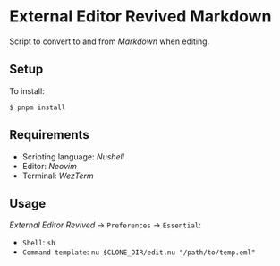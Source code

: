# External Editor Revived Markdown
Script to convert to and from *Markdown* when editing.

## Setup
To install:

    $ pnpm install

## Requirements
- Scripting language: *Nushell*
- Editor: *Neovim*
- Terminal: *WezTerm*

## Usage
*External Editor Revived* -> `Preferences` -> `Essential`:

- `Shell`: `sh`
- `Command template`: `nu $CLONE_DIR/edit.nu "/path/to/temp.eml"`
